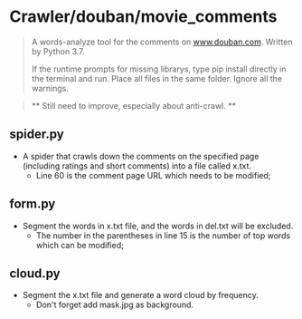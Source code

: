 # Crawler/douban/movie_comments
> A words-analyze tool for the comments on www.douban.com. Written by Python 3.7.
>
> If the runtime prompts for missing librarys, type pip install <library name> directly in the terminal and run.
> Place all files in the same folder.
> Ignore all the warnings.

> ** Still need to improve, especially about anti-crawl. ** 

## spider.py

- A spider that crawls down the comments on the specified page (including ratings and short comments) into a file called x.txt.
  - Line 60 is the comment page URL which needs to be modified;

## form.py

- Segment the words in x.txt file, and the words in del.txt will be excluded.
    - The number in the parentheses in line 15 is the number of top words which can be modified;

## cloud.py

- Segment the x.txt file and generate a word cloud by frequency.
    - Don't forget add mask.jpg as background.
